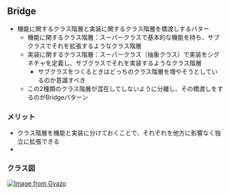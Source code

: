 ## Bridge
- 機能に関するクラス階層と実装に関するクラス階層を橋渡しするパター
    - 機能に関するクラス階層：スーパークラスで基本的な機能を持ち、サブクラスでそれを拡張するようなクラス階層
    - 実装に関するクラス階層：スーパークラス（抽象クラス）で実装をシグネチャを定義し、サブクラスでそれを実装するようなクラス階層
        - サブクラスをつくるときはどっちのクラス階層を増やそうとしているのか意識すべき
    - この2種類のクラス階層が混在してしないように分離し、その橋渡しをするのがBridgeパターン

### メリット
- クラス階層を機能と実装に分けておくことで、それぞれを他方に影響なく独立に拡張できる
- 

### クラス図
[![Image from Gyazo](https://i.gyazo.com/910fe35fdb01e9cf109b910b0df7d005.png)](https://gyazo.com/910fe35fdb01e9cf109b910b0df7d005)
